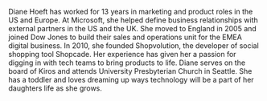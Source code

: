﻿---
name: Diane Hoeft
description: Founder, Shopvolution
picture: diane_hoeft.jpg

---

Diane Hoeft has worked for 13 years in marketing and product roles in the US and Europe. At Microsoft, she helped define business relationships with external partners in the US and the UK. She moved to England in 2005 and joined Dow Jones to build their sales and operations unit for the EMEA digital business. In 2010, she founded Shopvolution, the developer of social shopping tool Shopcade.  Her experience has given her a passion for digging in with tech teams to bring products to life.  Diane serves on the board of Kiros and attends University Presbyterian Church in Seattle.  She has a toddler and loves dreaming up ways technology will be a part of her daughters life as she grows.  




